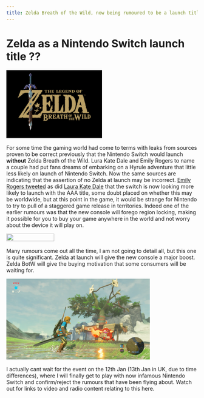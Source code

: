 ```yaml
---
title: Zelda Breath of the Wild, now being rumoured to be a launch title for Switch
---
```


# Zelda as a Nintendo Switch launch title ??

<img class="img-responsive center-block" src="/public/images/20170104/WiiU_TheLegendofZeldaBreathoftheWild_E32016_logo_01-11.png" width="50%" height="50%"/>

For some time the gaming world had come to terms with leaks from sources proven to be correct previously that the Nintendo Switch would launch **without** Zelda Breath of the Wild.
Lura Kate Dale and Emily Rogers to name a couple had put fans dreams of embarking on a Hyrule adventure that little less likely on launch of Nintendo Switch.
Now the same sources are indicating that the assertion of no Zelda at launch may be incorrect.
[Emily Rogers tweeted](https://twitter.com/ArcadeGirl64/status/815988525430702080) as did [Laura Kate Dale](https://twitter.com/LaurakBuzz/status/815953975954604034) that the switch is now looking more likely to launch with the AAA title, some doubt placed on whether this may be worldwide, but at this point in the game, it would be strange for Nintendo to try to pull of a staggered game release in territories. Indeed one of the earlier rumours was that the new console will forego region locking, making it possible for you to buy your game anywhere in the world and not worry about the device it will play on.

<img class="img-responsive center-block" src="/public/images/20170104/WiiU_TheLegendofZeldaBreathoftheWild_E32016_char_01-300.png" width="50%" height="50%"/>

Many rumours come out all the time, I am not going to detail all, but this one is quite significant. Zelda at launch will give the new console a major boost. Zelda BotW will give the buying motivation that some consumers will be waiting for.

<img class="img-responsive center-block" src="/public/images/20170104/Zelda_E3_5pm_SCRN075.bmp" width="75%" height="75%"/>

I actually cant wait for the event on the 12th Jan (13th Jan in UK, due to time differences), where I will finally get to play with now infamous Nintendo Switch and confirm/reject the rumours that have been flying about. Watch out for links to video and radio content relating to this here.  
